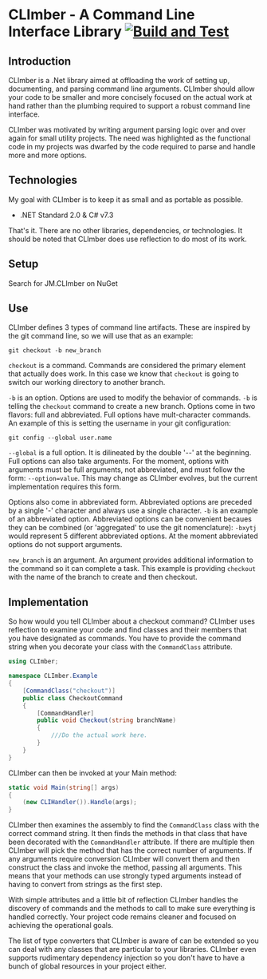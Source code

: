 # CLImber - A Command Line Interface Library [![Build and Test](https://github.com/JosephMartell/CLImber/actions/workflows/BuildAndTest.yml/badge.svg?branch=main)](https://github.com/JosephMartell/CLImber/actions/workflows/BuildAndTest.yml)

## Introduction
CLImber is a .Net library aimed at offloading the work of setting up, documenting, and parsing command line arguments. CLImber should allow your code to be smaller and more concisely focused on the actual work at hand rather than the plumbing required to support a robust command line interface.

CLImber was motivated by writing argument parsing logic over and over again for small utility projects. The need was highlighted as the functional code in my projects was dwarfed by the code required to parse and handle more and more options.

## Technologies
My goal with CLImber is to keep it as small and as portable as possible.
 * .NET Standard 2.0 & C# v7.3

That's it. There are no other libraries, dependencies, or technologies. It should be noted that CLImber does use reflection to do most of its work.

## Setup
Search for JM.CLImber on NuGet

## Use
CLImber defines 3 types of command line artifacts. These are inspired by the git command line, so we will use that as an example:

`git checkout -b new_branch`

`checkout` is a command. Commands are considered the primary element that actually does work. In this case we know that `checkout` is going to switch our working directory to another branch.

`-b` is an option. Options are used to modify the behavior of commands. `-b` is telling the `checkout` command to create a new branch. Options come in two flavors: full and abbreviated. Full options have mult-character commands. An example of this is setting the username in your git configuration:

`git config --global user.name`

`--global` is a full option. It is dilineated by the double '--' at the beginning. Full options can also take arguments. For the moment, options with arguments must be full arguments, not abbreviated, and must follow the form: `--option=value`. This may change as CLImber evolves, but the current implementation requires this form.

Options also come in abbreviated form. Abbreviated options are preceded by a single '-' character and always use a single character. `-b` is an example of an abbreviated option. Abbreviated options can be convenient becaues they can be combined (or 'aggregated' to use the git nomenclature): `-bxytj` would represent 5 different abbreviated options. At the moment abbreviated options do not support arguments.

`new_branch` is an argument. An argument provides additional information to the command so it can complete a task. This example is providing `checkout` with the name of the branch to create and then checkout.


## Implementation
So how would you tell CLImber about a checkout command? CLImber uses reflection to examine your code and find classes and their members that you have designated as commands. You have to provide the command string when you decorate your class with the `CommandClass` attribute.

```c#
using CLImber;

namespace CLImber.Example
{
    [CommandClass("checkout")]
    public class CheckoutCommand
    {
        [CommandHandler]
        public void Checkout(string branchName)
        {
            ///Do the actual work here.
        }
    }
}
```
CLImber can then be invoked at your Main method:

```c#
static void Main(string[] args)
{
    (new CLIHandler()).Handle(args);
}

```

CLImber then examines the assembly to find the `CommandClass` class with the correct command string. It then finds the methods in that class that have been decorated with the `CommandHandler` attribute. If there are multiple then CLImber will pick the method that has the correct number of arguments. If any arguments require conversion CLImber will convert them and then construct the class and invoke the method, passing all arguments. This means that your methods can use strongly typed arguments instead of having to convert from strings as the first step.

With simple attributes and a little bit of reflection CLImber handles the discovery of commands and the methods to call to make sure everything is handled correctly. Your project code remains cleaner and focused on achieving the operational goals.

The list of type converters that CLImber is aware of can be extended so you can deal with any classes that are particular to your libraries. CLImber even supports rudimentary dependency injection so you don't have to have a bunch of global resources in your project either.
